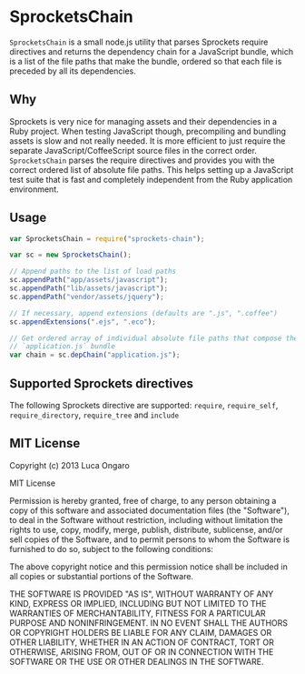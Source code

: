 # SprocketsChain

`SprocketsChain` is a small node.js utility that parses Sprockets require directives and returns the dependency chain
for a JavaScript bundle, which is a list of the file paths that make the bundle, ordered so that each file is preceded
by all its dependencies.

## Why

Sprockets is very nice for managing assets and their dependencies in a Ruby project. When testing JavaScript though,
precompiling and bundling assets is slow and not really needed. It is more efficient to just require the separate
JavaScript/CoffeeScript source files in the correct order. `SprocketsChain` parses the require directives and provides
you with the correct ordered list of absolute file paths. This helps setting up a JavaScript test suite that is fast and
completely independent from the Ruby application environment.

## Usage

```javascript
var SprocketsChain = require("sprockets-chain");

var sc = new SprocketsChain();

// Append paths to the list of load paths
sc.appendPath("app/assets/javascript");
sc.appendPath("lib/assets/javascript");
sc.appendPath("vendor/assets/jquery");

// If necessary, append extensions (defaults are ".js", ".coffee")
sc.appendExtensions(".ejs", ".eco");

// Get ordered array of individual absolute file paths that compose the
// `application.js` bundle
var chain = sc.depChain("application.js");
```

## Supported Sprockets directives

The following Sprockets directive are supported: `require`, `require_self`, `require_directory`, `require_tree`
and `include`

## MIT License

Copyright (c) 2013 Luca Ongaro

MIT License

Permission is hereby granted, free of charge, to any person obtaining
a copy of this software and associated documentation files (the
"Software"), to deal in the Software without restriction, including
without limitation the rights to use, copy, modify, merge, publish,
distribute, sublicense, and/or sell copies of the Software, and to
permit persons to whom the Software is furnished to do so, subject to
the following conditions:

The above copyright notice and this permission notice shall be
included in all copies or substantial portions of the Software.

THE SOFTWARE IS PROVIDED "AS IS", WITHOUT WARRANTY OF ANY KIND,
EXPRESS OR IMPLIED, INCLUDING BUT NOT LIMITED TO THE WARRANTIES OF
MERCHANTABILITY, FITNESS FOR A PARTICULAR PURPOSE AND
NONINFRINGEMENT. IN NO EVENT SHALL THE AUTHORS OR COPYRIGHT HOLDERS BE
LIABLE FOR ANY CLAIM, DAMAGES OR OTHER LIABILITY, WHETHER IN AN ACTION
OF CONTRACT, TORT OR OTHERWISE, ARISING FROM, OUT OF OR IN CONNECTION
WITH THE SOFTWARE OR THE USE OR OTHER DEALINGS IN THE SOFTWARE.
